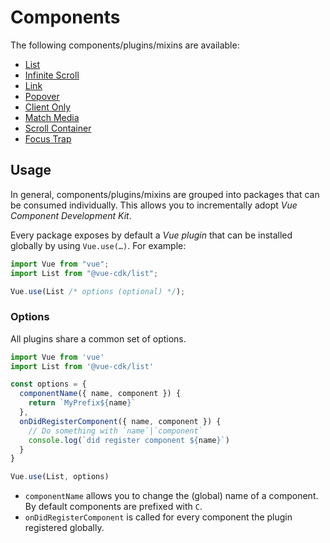 # Components

The following components/plugins/mixins are available:

- [List](./list)
- [Infinite Scroll](./infinite-scroll)
- [Link](./link)
- [Popover](./popover)
- [Client Only](./client-only)
- [Match Media](./match-media)
- [Scroll Container](./scroll-container)
- [Focus Trap](./focus-trap)

## Usage

In general, components/plugins/mixins are grouped into packages that can be consumed individually. This allows you to incrementally adopt _Vue Component Development Kit_.

Every package exposes by default a _Vue plugin_ that can be installed globally by using `Vue.use(…)`. For example:

```js
import Vue from "vue";
import List from "@vue-cdk/list";

Vue.use(List /* options (optional) */);
```

### Options

All plugins share a common set of options.

```js
import Vue from 'vue'
import List from '@vue-cdk/list'

const options = {
  componentName({ name, component }) {
    return `MyPrefix${name}`
  },
  onDidRegisterComponent({ name, component }) {
    // Do something with `name`|`component`
    console.log(`did register component ${name}`)
  }
}

Vue.use(List, options)
```

- `componentName` allows you to change the (global) name of a component. By default components are prefixed with `C`.
- `onDidRegisterComponent` is called for every component the plugin registered globally.
